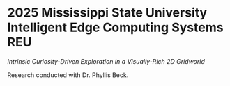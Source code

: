 # 2025 Mississippi State University Intelligent Edge Computing Systems REU
*Intrinsic Curiosity-Driven Exploration in a Visually-Rich 2D Gridworld*

Research conducted with Dr. Phyllis Beck.
